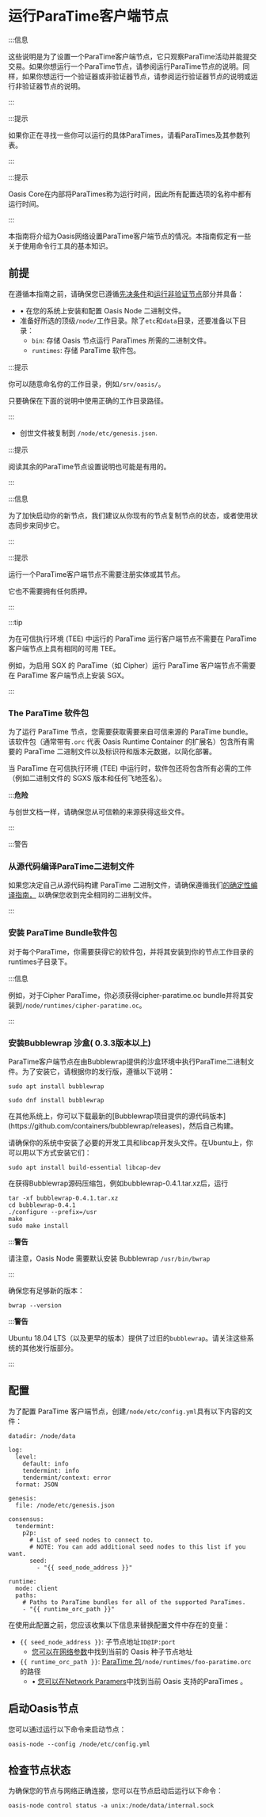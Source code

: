 # 运行ParaTime客户端节点

:::信息

这些说明是为了设置一个ParaTime客户端节点，它只观察ParaTime活动并能提交交易。如果你想运行一个ParaTime节点，请参阅运行ParaTime节点的说明。同样，如果你想运行一个验证器或非验证器节点，请参阅运行验证器节点的说明或运行非验证器节点的说明。

:::

:::提示

如果你正在寻找一些你可以运行的具体ParaTimes，请看ParaTimes及其参数列表。

:::

:::提示

Oasis Core在内部将ParaTimes称为运行时间，因此所有配置选项的名称中都有运行时间。

:::

本指南将介绍为Oasis网络设置ParaTime客户端节点的情况。本指南假定有一些关于使用命令行工具的基本知识。

## 前提

在遵循本指南之前，请确保您已遵循[先决条件](https://docs.oasis.dev/general/run-a-node/prerequisites/)和[运行非验证节点](https://docs.oasis.dev/general/run-a-node/set-up-your-node/run-non-validator)部分并具备：

- • 在您的系统上安装和配置 Oasis Node 二进制文件。
- 准备好所选的顶级`/node/`工作目录。除了`etc`和`data`目录，还要准备以下目录：
    - `bin`: 存储 Oasis 节点运行 ParaTimes 所需的二进制文件。
    - `runtimes`: 存储 ParaTime 软件包。

:::提示

你可以随意命名你的工作目录，例如`/srv/oasis/`。

只要确保在下面的说明中使用正确的工作目录路径。

:::

- 创世文件被复制到 `/node/etc/genesis.json`.

:::提示

阅读其余的ParaTime节点设置说明也可能是有用的。

:::

:::信息

为了加快启动你的新节点，我们建议从你现有的节点复制节点的状态，或者使用状态同步来同步它。

:::

:::提示

运行一个ParaTime客户端节点不需要注册实体或其节点。

它也不需要拥有任何质押。

:::

:::tip

为在可信执行环境 (TEE) 中运行的 ParaTime 运行客户端节点不需要在 ParaTime 客户端节点上具有相同的可用 TEE。

例如，为启用 SGX 的 ParaTime（如 Cipher）运行 ParaTime 客户端节点不需要在 ParaTime 客户端节点上安装 SGX。

:::

### The ParaTime 软件包

为了运行 ParaTime 节点，您需要获取需要来自可信来源的 ParaTime bundle。该软件包（通常带有`.orc` 代表 Oasis Runtime Container 的扩展名）包含所有需要的 ParaTime 二进制文件以及标识符和版本元数据，以简化部署。

当 ParaTime 在可信执行环境 (TEE) 中运行时，软件包还将包含所有必需的工件（例如二进制文件的 SGXS 版本和任何飞地签名）。

:::**危险**

与创世文档一样，请确保您从可信赖的来源获得这些文件。

:::

:::警告

### 从源代码编译ParaTime二进制文件

如果您决定自己从源代码构建 ParaTime 二进制文件，请确保遵循我们[的确定性编译指南，](https://docs.oasis.dev/oasis-sdk/runtime/reproducibility) 以确保您收到完全相同的二进制文件。

:::

### 安装 ParaTime Bundle软件包

对于每个ParaTime，你需要获得它的软件包，并将其安装到你的节点工作目录的runtimes子目录下。

:::信息

例如，对于Cipher ParaTime，你必须获得cipher-paratime.oc bundle并将其安装到`/node/runtimes/cipher-paratime.oc`。

:::

### 安装Bubblewrap 沙盒( 0.3.3版本以上)

ParaTime客户端节点在由Bubblewrap提供的沙盒环境中执行ParaTime二进制文件。为了安装它，请根据你的发行版，遵循以下说明：

<Tabs>
<TabItem value="Ubuntu 18.10+">

```
sudo apt install bubblewrap

```

</TabItem>
<TabItem value="Fedora">

```
sudo dnf install bubblewrap

```

</TabItem>
<TabItem value="other" label="Other Distributions">
在其他系统上，你可以下载最新的[Bubblewrap项目提供的源代码版本](https://github.com/containers/bubblewrap/releases)，然后自己构建。

请确保你的系统中安装了必要的开发工具和libcap开发头文件。在Ubuntu上，你可以用以下方式安装它们：

```
sudo apt install build-essential libcap-dev

```

在获得Bubblewrap源码压缩包，例如bubblewrap-0.4.1.tar.xz后，运行

```
tar -xf bubblewrap-0.4.1.tar.xz
cd bubblewrap-0.4.1
./configure --prefix=/usr
make
sudo make install

```

:::**警告**

请注意，Oasis Node 需要默认安装 Bubblewrap `/usr/bin/bwrap`

:::

</TabItem>
</Tabs>

确保您有足够新的版本：

```
bwrap --version

```

:::**警告**

Ubuntu 18.04 LTS（以及更早的版本）提供了过旧的`bubblewrap`。请关注这些系统的其他发行版部分。

:::

## 配置

为了配置 ParaTime 客户端节点，创建`/node/etc/config.yml`具有以下内容的文件：

```
datadir: /node/data

log:
  level:
    default: info
    tendermint: info
    tendermint/context: error
  format: JSON

genesis:
  file: /node/etc/genesis.json

consensus:
  tendermint:
    p2p:
      # List of seed nodes to connect to.
      # NOTE: You can add additional seed nodes to this list if you want.
      seed:
        - "{{ seed_node_address }}"

runtime:
  mode: client
  paths:
    # Paths to ParaTime bundles for all of the supported ParaTimes.
    - "{{ runtime_orc_path }}"

```

在使用此配置之前，您应该收集以下信息来替换配置文件中存在的变量：

- `{{ seed_node_address }}`: 子节点地址`ID@IP:port`
    - [您可以在网络参数](https://docs.oasis.dev/general/oasis-network/network-parameters)中找到当前的 Oasis 种子节点地址
- `{{ runtime_orc_path }}`: [ParaTime 包](https://docs.oasis.dev/general/run-a-node/set-up-your-node/run-a-paratime-client-node#the-paratime-bundle)`/node/runtimes/foo-paratime.orc`的路径
    - • [您可以在Network Paramers](https://docs.oasis.dev/general/oasis-network/network-parameters#paratimes)中找到当前 Oasis 支持的ParaTimes 。

## 启动Oasis节点

您可以通过运行以下命令来启动节点：

```
oasis-node --config /node/etc/config.yml

```

## 检查节点状态

为确保您的节点与网络正确连接，您可以在节点启动后运行以下命令：

```
oasis-node control status -a unix:/node/data/internal.sock

```